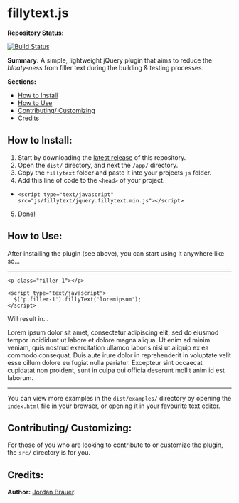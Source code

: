 # fillytext.js

__Repository Status:__

[![Build Status](https://travis-ci.org/jordanbrauer/filly-text.svg?branch=master)](https://travis-ci.org/jordanbrauer/filly-text)

__Summary:__ A simple, lightweight jQuery plugin that aims to reduce the _bloaty-ness_ from filler text during the building &amp; testing processes.

__Sections:__
* [How to Install](#how-to-install)
* [How to Use](#how-to-use)
* [Contributing/ Customizing](#contributing-customizing)
* [Credits](#credits)

## How to Install:

1. Start by downloading the [latest release](https://github.com/jordanbrauer/filly-text/releases) of this repository.
2. Open the `dist/` directory, and next the `/app/` directory.
3. Copy the `fillytext` folder and paste it into your projects `js` folder.
4. Add this line of code to the `<head>` of your project.
  - `<script type="text/javascript" src="js/fillytext/jquery.fillytext.min.js"></script>`
5. Done!

## How to Use:

After installing the plugin (see above), you can start using it anywhere like so...

---

```
<p class="filler-1"></p>

<script type="text/javascript">
  $('p.filler-1').fillyText('loremipsum');
</script>
```

Will result in...

Lorem ipsum dolor sit amet, consectetur adipiscing elit, sed do eiusmod tempor incididunt ut labore et dolore magna aliqua. Ut enim ad minim veniam, quis nostrud exercitation ullamco laboris nisi ut aliquip ex ea commodo consequat. Duis aute irure dolor in reprehenderit in voluptate velit esse cillum dolore eu fugiat nulla pariatur. Excepteur sint occaecat cupidatat non proident, sunt in culpa qui officia deserunt mollit anim id est laborum.

---

You can view more examples in the `dist/examples/` directory by opening the `index.html` file in your browser, or opening it in your favourite text editor.

## Contributing/ Customizing:

For those of you who are looking to contribute to or customize the plugin, the `src/` directory is for you.

## Credits:

__Author:__ [Jordan Brauer](https://twitter.com/jordbrauer).
